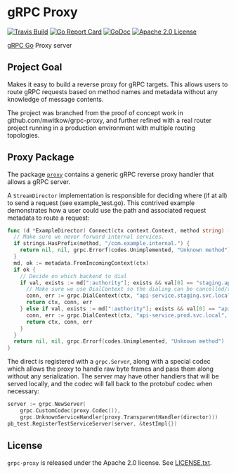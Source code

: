 # gRPC Proxy

[![Travis Build](https://travis-ci.org/vgough/grpc-proxy.svg?branch=master)](https://travis-ci.org/vgough/grpc-proxy)
[![Go Report Card](https://goreportcard.com/badge/github.com/vgough/grpc-proxy)](https://goreportcard.com/report/github.com/vgough/grpc-proxy)
[![GoDoc](http://img.shields.io/badge/GoDoc-Reference-blue.svg)](https://godoc.org/github.com/vgough/grpc-proxy)
[![Apache 2.0 License](https://img.shields.io/badge/License-Apache%202.0-blue.svg)](LICENSE)

[gRPC Go](https://github.com/grpc/grpc-go) Proxy server

## Project Goal

Makes it easy to build a reverse proxy for gRPC targets.  This allows users to
route gRPC requests based on method names and metadata without any knowledge of
message contents.

The project was branched from the proof of concept work in
github.com/mwitkow/grpc-proxy, and further refined with a real router project
running in a production environment with multiple routing topologies.

## Proxy Package

The package [`proxy`](proxy/) contains a generic gRPC reverse proxy handler that
allows a gRPC server.

A `StreamDirector` implementation is responsible for deciding where (if at all)
to send a request (see example_test.go).  This contrived example demonstrates how
a user could use the path and associated request metadata to route a request:
```go
func (d *ExampleDirector) Connect(ctx context.Context, method string) (context.Context, *grpc.ClientConn, error) {
  // Make sure we never forward internal services.
  if strings.HasPrefix(method, "/com.example.internal.") {
    return nil, nil, grpc.Errorf(codes.Unimplemented, "Unknown method")
  }
  md, ok := metadata.FromIncomingContext(ctx)
  if ok {
    // Decide on which backend to dial
    if val, exists := md[":authority"]; exists && val[0] == "staging.api.example.com" {
      // Make sure we use DialContext so the dialing can be cancelled/time out together with the context.
      conn, err := grpc.DialContext(ctx, "api-service.staging.svc.local", grpc.WithCodec(proxy.Codec()))
      return ctx, conn, err
    } else if val, exists := md[":authority"]; exists && val[0] == "api.example.com" {
      conn, err := grpc.DialContext(ctx, "api-service.prod.svc.local", grpc.WithCodec(proxy.Codec()))
      return ctx, conn, err
    }
  }
  return nil, nil, grpc.Errorf(codes.Unimplemented, "Unknown method")
}
```
The direct is registered with a `grpc.Server`, along with a special codec which
allows the proxy to handle raw byte frames and pass them along without
any serialization. The server may have other handlers that will be served
locally, and the codec will fall back to the protobuf codec when necessary:

```go
server := grpc.NewServer(
    grpc.CustomCodec(proxy.Codec()),
    grpc.UnknownServiceHandler(proxy.TransparentHandler(director)))
pb_test.RegisterTestServiceServer(server, &testImpl{})
```

## License

`grpc-proxy` is released under the Apache 2.0 license. See [LICENSE.txt](LICENSE.txt).

